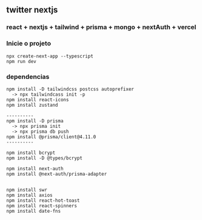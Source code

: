 ## twitter nextjs

### react + nextjs + tailwind + prisma + mongo + nextAuth + vercel

### Inicie o projeto
```
npx create-next-app --typescript
npm run dev

```

### dependencias 
```
npm install -D tailwindcss postcss autoprefixer
  -> npx tailwindcass init -p
npm install react-icons
npm install zustand

----------
npm install -D prisma
  -> npx prisma init
  -> npx prisma db push
npm install @prisma/client@4.11.0
----------

npm install bcrypt
npm install -D @types/bcrypt

npm install next-auth
npm install @next-auth/prisma-adapter


npm install swr
npm install axios
npm install react-hot-toast
npm install react-spinners
npm install date-fns
```



